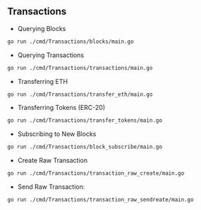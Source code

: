 ## Transactions

- Querying Blocks

```bash
go run ./cmd/Transactions/blocks/main.go
```

- Querying Transactions

```bash
go run ./cmd/Transactions/transactions/main.go
```

- Transferring ETH

```bash
go run ./cmd/Transactions/transfer_eth/main.go
```

- Transferring Tokens (ERC-20)

```bash
go run ./cmd/Transactions/transfer_tokens/main.go
```

- Subscribing to New Blocks

```bash
go run ./cmd/Transactions/block_subscribe/main.go
```

- Create Raw Transaction

```bash
go run ./cmd/Transactions/transaction_raw_create/main.go
```

- Send Raw Transaction:

```bash
go run ./cmd/Transactions/transaction_raw_sendreate/main.go
```
